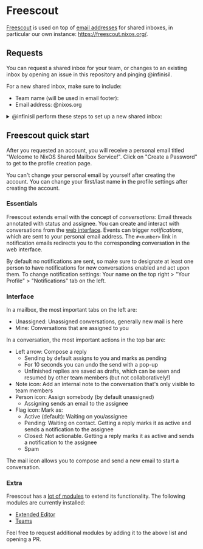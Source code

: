 # Freescout

[Freescout](https://freescout.net/) is used on top of [email addresses](./mail.md) for shared inboxes, in particular our own instance: <https://freescout.nixos.org/>.

## Requests

You can request a shared inbox for your team, or changes to an existing inbox by opening an issue in this repository and pinging @infinisil.

For a new shared inbox, make sure to include:
- Team name (will be used in email footer):
- Email address: <email-handle>@nixos.org

<details><summary>@infinisil perform these steps to set up a new shared inbox:</summary>

- Generate a password for the email login (used to set up Freescout)
- Create a PR to `mailing-lists.nix` for the new email address:
  ```bash
  nix run .#encrypt-email login <email-handle>
  ```

  ```nix
    "<email-handle>@nixos.org" = {
      loginAccount = {
        encryptedHashedPassword = ../../secrets/<email-handle>-email-login.umbriel;
        storeEmail = true;
      };
    };
  ```
- Create a new freescout mailbox accordingly:
  - Set the mailbox name to the team name
  - Enable access for people that already have a Freescout account
  - In Edit Mailbox, set the email signature to
    ```
    --
    {%user.fullName%}
    {%mailbox.name%}
    ```
  - In Connection Settings > Fetching Emails:
    - Server: `umbriel.nixos.org`
    - Port: 993
    - Username: <email-handle>@nixos.org
    - Password: *************
    - Encryption: TLS (+StartTLS)
    - IMAP Folders: INBOX, Junk
      - Note: Legitimate mail has ended in the junk folder before
    - IMAP Folder To Save Outgoing Replies: Sent
  - In Permissions, check "Hide from Assign list" for "Silvan (admin) Mosberger"
- Invite everybody that doesn't have an account yet to freescout with access to the new mailbox
  - Look up emails in the maintainer list

</details>

## Freescout quick start

After you requested an account, you will receive a personal email titled "Welcome to NixOS Shared Mailbox Service!".
Click on "Create a Password" to get to the profile creation page.

You can't change your personal email by yourself after creating the account.
You can change your first/last name in the profile settings after creating the account.

### Essentials

Freescout extends email with the concept of _conversations_: Email threads annotated with status and assignee.
You can create and interact with conversations from the [web interface](https://freescout.nixos.org/).
Events can trigger _notifications_, which are sent to your personal email address.
The `#<number>` link in notification emails redirects you to the corresponding conversation in the web interface.

By default no notifications are sent, so make sure to designate at least one person to have notifications for new conversations enabled and act upon them.
To change notification settings: Your name on the top right > "Your Profile" > "Notifications" tab on the left.

### Interface

In a mailbox, the most important tabs on the left are:
- Unassigned: Unassigned conversations, generally new mail is here
- Mine: Conversations that are assigned to you

In a conversation, the most important actions in the top bar are:
- Left arrow: Compose a reply
  - Sending by default assigns to you and marks as pending
  - For 10 seconds you can undo the send with a pop-up
  - Unfinished replies are saved as drafts, which can be seen and resumed by other team members (but not collaboratively!)
- Note icon: Add an internal note to the conversation that's only visible to team members
- Person icon: Assign somebody (by default unassigned)
  - Assigning sends an email to the assignee
- Flag icon: Mark as:
  - Active (default): Waiting on you/assignee
  - Pending: Waiting on contact. Getting a reply marks it as active and sends a notification to the assignee
  - Closed: Not actionable. Getting a reply marks it as active and sends a notification to the assignee
  - Spam

The mail icon allows you to compose and send a new email to start a conversation.

### Extra

Freescout has a [lot of modules](https://freescout.net/modules/) to extend its functionality. The following modules are currently installed:
- [Extended Editor](https://freescout.net/module/extended-editor/)
- [Teams](https://freescout.net/module/teams/)

Feel free to request additional modules by adding it to the above list and opening a PR.
